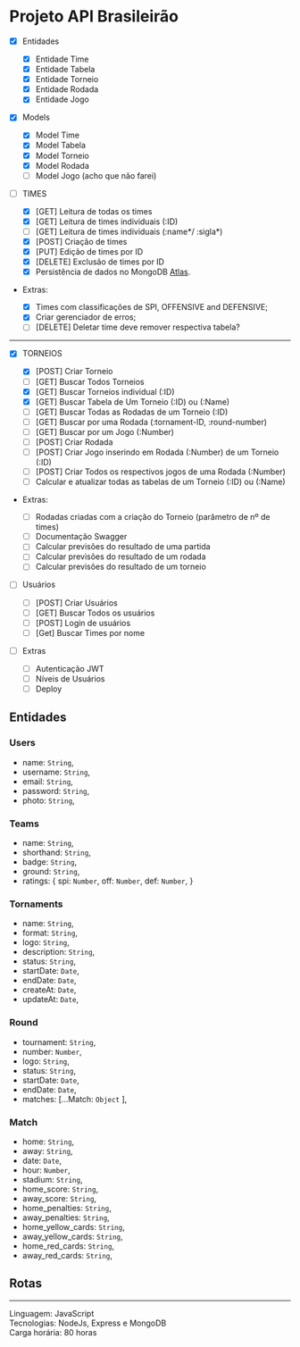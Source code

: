 # Projeto API Brasileirão

- [x] Entidades

  - [x] Entidade Time
  - [x] Entidade Tabela
  - [x] Entidade Torneio
  - [x] Entidade Rodada
  - [x] Entidade Jogo

- [x] Models

  - [x] Model Time
  - [x] Model Tabela
  - [x] Model Torneio
  - [x] Model Rodada
  - [ ] Model Jogo (acho que não farei)

- [ ] TIMES

  - [x] [GET] Leitura de todas os times
  - [x] [GET] Leitura de times individuais (:ID)
  - [ ] [GET] Leitura de times individuais (:name\*/ :sigla\*)
  - [x] [POST] Criação de times
  - [x] [PUT] Edição de times por ID
  - [x] [DELETE] Exclusão de times por ID
  - [x] Persistência de dados no MongoDB [Atlas](https://account.mongodb.com/account/login).

- Extras:

  - [x] Times com classificações de SPI, OFFENSIVE and DEFENSIVE;
  - [x] Criar gerenciador de erros;
  - [ ] [DELETE] Deletar time deve remover respectiva tabela?

---

- [x] TORNEIOS

  - [x] [POST] Criar Torneio
  - [ ] [GET] Buscar Todos Torneios
  - [x] [GET] Buscar Torneios individual (:ID)
  - [x] [GET] Buscar Tabela de Um Torneio (:ID) ou (:Name)
  - [ ] [GET] Buscar Todas as Rodadas de um Torneio (:ID)
  - [ ] [GET] Buscar por uma Rodada (:tornament-ID, :round-number)
  - [ ] [GET] Buscar por um Jogo (:Number)
  - [ ] [POST] Criar Rodada
  - [ ] [POST] Criar Jogo inserindo em Rodada (:Number) de um Torneio (:ID)
  - [ ] [POST] Criar Todos os respectivos jogos de uma Rodada (:Number)
  - [ ] Calcular e atualizar todas as tabelas de um Torneio (:ID) ou (:Name)

- Extras:

  - [ ] Rodadas criadas com a criação do Torneio (parâmetro de nº de times)
  - [ ] Documentação Swagger
  - [ ] Calcular previsões do resultado de uma partida
  - [ ] Calcular previsões do resultado de um rodada
  - [ ] Calcular previsões do resultado de um torneio

- [ ] Usuários

  - [ ] [POST] Criar Usuários
  - [ ] [GET] Buscar Todos os usuários
  - [ ] [POST] Login de usuários
  - [ ] [Get] Buscar Times por nome

- [ ] Extras
  - [ ] Autenticação JWT
  - [ ] Níveis de Usuários
  - [ ] Deploy

## Entidades

### Users

- name: `String`,
- username: `String`,
- email: `String`,
- password: `String`,
- photo: `String`,

### Teams

- name: `String`,
- shorthand: `String`,
- badge: `String`,
- ground: `String`,
- ratings: {
  spi: `Number`,
  off: `Number`,
  def: `Number`,
  }

### Tornaments

- name: `String`,
- format: `String`,
- logo: `String`,
- description: `String`,
- status: `String`,
- startDate: `Date`,
- endDate: `Date`,
- createAt: `Date`,
- updateAt: `Date`,

### Round

- tournament: `String`,
- number: `Number`,
- logo: `String`,
- status: `String`,
- startDate: `Date`,
- endDate: `Date`,
- matches: [...Match: `Object` ],

### Match

- home: `String`,
- away: `String`,
- date: `Date`,
- hour: `Number`,
- stadium: `String`,
- home_score: `String`,
- away_score: `String`,
- home_penalties: `String`,
- away_penalties: `String`,
- home_yellow_cards: `String`,
- away_yellow_cards: `String`,
- home_red_cards: `String`,
- away_red_cards: `String`,

## Rotas

---

Linguagem: JavaScript  
Tecnologias: NodeJs, Express e MongoDB  
Carga horária: 80 horas
